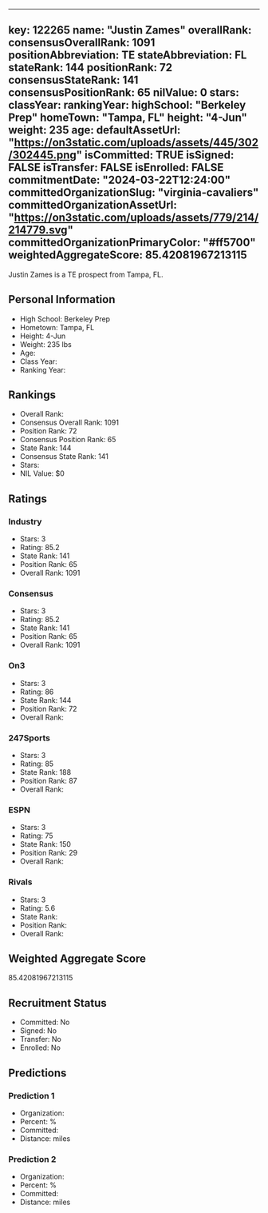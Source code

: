 ---
  key: 122265
  name: "Justin Zames"
  overallRank: 
  consensusOverallRank: 1091
  positionAbbreviation: TE
  stateAbbreviation: FL
  stateRank: 144
  positionRank: 72
  consensusStateRank: 141
  consensusPositionRank: 65
  nilValue: 0
  stars: 
  classYear: 
  rankingYear: 
  highSchool: "Berkeley Prep"
  homeTown: "Tampa, FL"
  height: "4-Jun"
  weight: 235
  age: 
  defaultAssetUrl: "https://on3static.com/uploads/assets/445/302/302445.png"
  isCommitted: TRUE
  isSigned: FALSE
  isTransfer: FALSE
  isEnrolled: FALSE
  commitmentDate: "2024-03-22T12:24:00"
  committedOrganizationSlug: "virginia-cavaliers"
  committedOrganizationAssetUrl: "https://on3static.com/uploads/assets/779/214/214779.svg"
  committedOrganizationPrimaryColor: "#ff5700"
  weightedAggregateScore: 85.42081967213115
  ---
  
  Justin Zames is a TE prospect from Tampa, FL.
  
  ## Personal Information
  - High School: Berkeley Prep
  - Hometown: Tampa, FL
  - Height: 4-Jun
  - Weight: 235 lbs
  - Age: 
  - Class Year: 
  - Ranking Year: 
  
  ## Rankings
  - Overall Rank: 
  - Consensus Overall Rank: 1091
  - Position Rank: 72
  - Consensus Position Rank: 65
  - State Rank: 144
  - Consensus State Rank: 141
  - Stars: 
  - NIL Value: $0
  
  ## Ratings
  
  ### Industry
  - Stars: 3
  - Rating: 85.2
  - State Rank: 141
  - Position Rank: 65
  - Overall Rank: 1091
  
  ### Consensus
  - Stars: 3
  - Rating: 85.2
  - State Rank: 141
  - Position Rank: 65
  - Overall Rank: 1091
  
  ### On3
  - Stars: 3
  - Rating: 86
  - State Rank: 144
  - Position Rank: 72
  - Overall Rank: 
  
  ### 247Sports
  - Stars: 3
  - Rating: 85
  - State Rank: 188
  - Position Rank: 87
  - Overall Rank: 
  
  ### ESPN
  - Stars: 3
  - Rating: 75
  - State Rank: 150
  - Position Rank: 29
  - Overall Rank: 
  
  ### Rivals
  - Stars: 3
  - Rating: 5.6
  - State Rank: 
  - Position Rank: 
  - Overall Rank: 
  
  ## Weighted Aggregate Score
  85.42081967213115
  
  ## Recruitment Status
  - Committed: No
  - Signed: No
  - Transfer: No
  - Enrolled: No
  
  
  
  ## Predictions
  
  ### Prediction 1
  - Organization: 
  - Percent: %
  - Committed: 
  - Distance:  miles
  
  ### Prediction 2
  - Organization: 
  - Percent: %
  - Committed: 
  - Distance:  miles
  